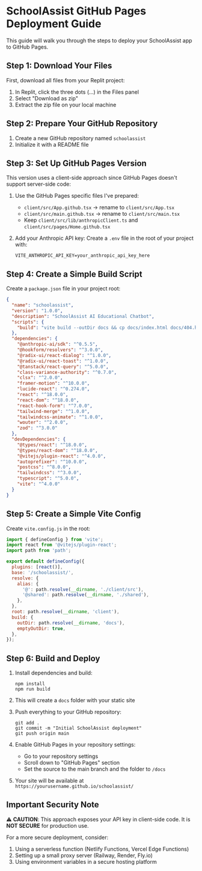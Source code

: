 # SchoolAssist GitHub Pages Deployment Guide

This guide will walk you through the steps to deploy your SchoolAssist app to GitHub Pages.

## Step 1: Download Your Files

First, download all files from your Replit project:
1. In Replit, click the three dots (...) in the Files panel
2. Select "Download as zip"
3. Extract the zip file on your local machine

## Step 2: Prepare Your GitHub Repository

1. Create a new GitHub repository named `schoolassist`
2. Initialize it with a README file

## Step 3: Set Up GitHub Pages Version

This version uses a client-side approach since GitHub Pages doesn't support server-side code:

1. Use the GitHub Pages specific files I've prepared:
   - `client/src/App.github.tsx` → rename to `client/src/App.tsx`
   - `client/src/main.github.tsx` → rename to `client/src/main.tsx`
   - Keep `client/src/lib/anthropicClient.ts` and `client/src/pages/Home.github.tsx`

2. Add your Anthropic API key:
   Create a `.env` file in the root of your project with:
   ```
   VITE_ANTHROPIC_API_KEY=your_anthropic_api_key_here
   ```

## Step 4: Create a Simple Build Script

Create a `package.json` file in your project root:

```json
{
  "name": "schoolassist",
  "version": "1.0.0",
  "description": "SchoolAssist AI Educational Chatbot",
  "scripts": {
    "build": "vite build --outDir docs && cp docs/index.html docs/404.html"
  },
  "dependencies": {
    "@anthropic-ai/sdk": "^0.5.5",
    "@hookform/resolvers": "^3.0.0",
    "@radix-ui/react-dialog": "^1.0.0",
    "@radix-ui/react-toast": "^1.0.0",
    "@tanstack/react-query": "^5.0.0",
    "class-variance-authority": "^0.7.0",
    "clsx": "^2.0.0",
    "framer-motion": "^10.0.0",
    "lucide-react": "^0.274.0",
    "react": "^18.0.0",
    "react-dom": "^18.0.0",
    "react-hook-form": "^7.0.0",
    "tailwind-merge": "^1.0.0",
    "tailwindcss-animate": "^1.0.0",
    "wouter": "^2.0.0",
    "zod": "^3.0.0"
  },
  "devDependencies": {
    "@types/react": "^18.0.0",
    "@types/react-dom": "^18.0.0",
    "@vitejs/plugin-react": "^4.0.0",
    "autoprefixer": "^10.0.0",
    "postcss": "^8.0.0",
    "tailwindcss": "^3.0.0",
    "typescript": "^5.0.0",
    "vite": "^4.0.0"
  }
}
```

## Step 5: Create a Simple Vite Config

Create `vite.config.js` in the root:

```js
import { defineConfig } from 'vite';
import react from '@vitejs/plugin-react';
import path from 'path';

export default defineConfig({
  plugins: [react()],
  base: '/schoolassist/',
  resolve: {
    alias: {
      '@': path.resolve(__dirname, './client/src'),
      '@shared': path.resolve(__dirname, './shared'),
    },
  },
  root: path.resolve(__dirname, 'client'),
  build: {
    outDir: path.resolve(__dirname, 'docs'),
    emptyOutDir: true,
  },
});
```

## Step 6: Build and Deploy

1. Install dependencies and build:
   ```
   npm install
   npm run build
   ```

2. This will create a `docs` folder with your static site

3. Push everything to your GitHub repository:
   ```
   git add .
   git commit -m "Initial SchoolAssist deployment"
   git push origin main
   ```

4. Enable GitHub Pages in your repository settings:
   - Go to your repository settings
   - Scroll down to "GitHub Pages" section
   - Set the source to the main branch and the folder to `/docs`

5. Your site will be available at `https://yourusername.github.io/schoolassist/`

## Important Security Note

⚠️ **CAUTION**: This approach exposes your API key in client-side code. It is **NOT SECURE** for production use.

For a more secure deployment, consider:
1. Using a serverless function (Netlify Functions, Vercel Edge Functions)
2. Setting up a small proxy server (Railway, Render, Fly.io)
3. Using environment variables in a secure hosting platform
